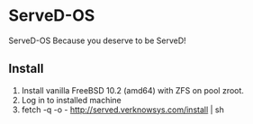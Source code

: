 ServeD-OS
=========

ServeD-OS
Because you deserve to be ServeD!


## Install
1. Install vanilla FreeBSD 10.2 (amd64) with ZFS on pool zroot.
2. Log in to installed machine
3. fetch -q -o - http://served.verknowsys.com/install | sh
